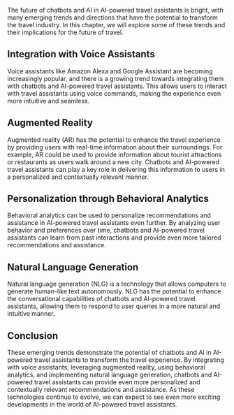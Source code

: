 

The future of chatbots and AI in AI-powered travel assistants is bright, with many emerging trends and directions that have the potential to transform the travel industry. In this chapter, we will explore some of these trends and their implications for the future of travel.

Integration with Voice Assistants
---------------------------------

Voice assistants like Amazon Alexa and Google Assistant are becoming increasingly popular, and there is a growing trend towards integrating them with chatbots and AI-powered travel assistants. This allows users to interact with travel assistants using voice commands, making the experience even more intuitive and seamless.

Augmented Reality
-----------------

Augmented reality (AR) has the potential to enhance the travel experience by providing users with real-time information about their surroundings. For example, AR could be used to provide information about tourist attractions or restaurants as users walk around a new city. Chatbots and AI-powered travel assistants can play a key role in delivering this information to users in a personalized and contextually relevant manner.

Personalization through Behavioral Analytics
--------------------------------------------

Behavioral analytics can be used to personalize recommendations and assistance in AI-powered travel assistants even further. By analyzing user behavior and preferences over time, chatbots and AI-powered travel assistants can learn from past interactions and provide even more tailored recommendations and assistance.

Natural Language Generation
---------------------------

Natural language generation (NLG) is a technology that allows computers to generate human-like text autonomously. NLG has the potential to enhance the conversational capabilities of chatbots and AI-powered travel assistants, allowing them to respond to user queries in a more natural and intuitive manner.

Conclusion
----------

These emerging trends demonstrate the potential of chatbots and AI in AI-powered travel assistants to transform the travel experience. By integrating with voice assistants, leveraging augmented reality, using behavioral analytics, and implementing natural language generation, chatbots and AI-powered travel assistants can provide even more personalized and contextually relevant recommendations and assistance. As these technologies continue to evolve, we can expect to see even more exciting developments in the world of AI-powered travel assistants.
